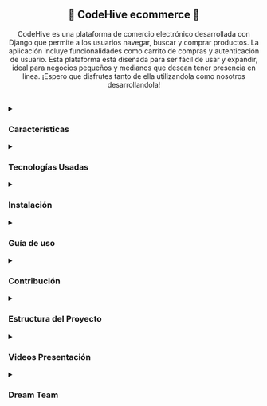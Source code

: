 <h2 align="center" >🐝 CodeHive ecommerce 🐝</h2>

<p align="center">CodeHive es una plataforma de comercio electrónico desarrollada con Django que permite a los usuarios navegar, buscar y comprar productos. La aplicación incluye funcionalidades como carrito de compras y autenticación de usuario. Esta plataforma está diseñada para ser fácil de usar y expandir, ideal para negocios pequeños y medianos que desean tener presencia en línea. ¡Espero que disfrutes tanto de ella utilizandola como nosotros desarrollandola!</p>
<br>
<details>
  <summary><h3>Características</h3></summary>  
    <ul>
      <li>Autenticación de usuarios: Registro, inicio de sesión, cierre de sesión y recuperación de contraseña para usuarios registrados.</li>
      <li>Gestión de productos: Posibilidad de agregar, editar y eliminar productos (solo accesible para administradores desde el panel admin de Django).</li>
      <li>Carrito de compras: Los usuarios pueden añadir productos al carrito, ver el resumen de su carrito y modificar la cantidad de cada artículo.</li>
      <li>Interfaz de usuario intuitiva: Diseño de navegación claro y fácil de usar, adaptable a dispositivos móviles.</li>
      <li>Sistema de notificaciones: Notificación de éxito al realizar una compra o completar alguna acción relevante en la plataforma.</li>
      <li>Catálogo de productos: Visualización de productos organizada en categorías, con opciones de filtrado y paginación para facilitar la navegación por todo el inventario disponible.</li>
    </ul>  
    
</details>

<details>
  <summary><h3>Tecnologías Usadas</h3></summary>
  <img src="https://raw.githubusercontent.com/devicons/devicon/master/icons/bootstrap/bootstrap-plain-wordmark.svg" alt="bootstrap" width="40" height="40"/>
<img src="https://raw.githubusercontent.com/devicons/devicon/master/icons/html5/html5-original-wordmark.svg" alt="html5" width="40" height="40"/>  
<img src="https://raw.githubusercontent.com/devicons/devicon/master/icons/css3/css3-original-wordmark.svg" alt="css3" width="40" height="40"/>
<img src="https://raw.githubusercontent.com/devicons/devicon/master/icons/python/python-original.svg" alt="python" width="40" height="40"/>
<img src="https://cdn.worldvectorlogo.com/logos/django.svg" alt="django" width="40" height="40"/>
</details>

<details>  
<summary><h3>Instalación</h3></summary>
<ol>
  <li>
    <h4>Clona este repositorio:</h4>
    
    git clone https://github.com/CodeStrong2023/CodeHive-EC.git
        
  </li>
  <li>
    <h4>Navega al directorio del proyecto:</h4>
    
    cd CodeHive-EC
        
  </li>
  <li>
    <h4>Entrar al entorno virtual desde PowerShell:</h4>
  
    source .\.venv\Scripts\activate.ps1 

  </li>  
  <li>
    <h4>Ingresar a la carpeta "ecommerce":</h4>
    
    cd ecommerce
        
  </li>
  <li>
    <h4>Aplica las migraciones para configurar la base de datos:</h4>
    
    python manage.py migrate

  </li>
  <li>
    <h4>Cargar archivos estáticos (opcional):</h4>
    
    python manage.py collectstatic

  </li>
  <li>
    <h4>Inicia el servidor de desarrollo:</h4>
    
    python manage.py runserver

  </li>
</ol>
</details>

<details>  
  <summary><h3>Guía de uso</h3></summary>

  - **Acceso al proyecto:** Una vez que el servidor esté corriendo _(python manage.py runserver)_, abre tu navegador y navega a _http://127.0.0.1:8000/_ para acceder a la aplicación.
    
  - **Registrar una cuenta:** Para poder acceder a funcionalidades como el carrito de compras, es necesario registrarse. Haz clic en "Sign In" para crear una cuenta de usuario.

  - **Explorar el catálogo:** Navega por el catálogo de productos en la sección "Productos". Aquí puedes ver todos los productos disponibles, con la opción de filtrarlos por categoría y por precio.

  - **Agregar productos al carrito:** Cuando encuentres productos de interés, puedes añadirlos a tu carrito de compras para continuar con la compra. Accede al carrito en cualquier momento desde el menú principal.

  - **Realizar un pedido:** Después de agregar productos al carrito, ve a la página del carrito y sigue el proceso para realizar un pedido.

  - **Cerrar sesión:** Si has iniciado sesión, puedes cerrar sesión desde el menú en la parte superior derecha de la página haciendo clic en "Log Out".
</details>

<details>
  <summary><h3>Contribución</h3></summary>
<ol>
  <li>
    <h4>Fork este repositorio</h4>
    <p>Haz un "fork" del repositorio para tener una copia personal del proyecto.</p>
  </li>
  <li>
    <h4>Clona tu fork</h4>    
    <p>Clona tu repositorio forked a tu máquina local:</p>
    
    git clone https://github.com/CodeStrong2023/CodeHive-EC.git
        
  </li>
  <li>
    <h4>Crea una nueva rama</h4>    
    <p>Antes de hacer cambios, crea una nueva rama:</p>
    
    git checkout -b nombre-de-tu-rama
        
  </li>
  <li>
    <h4>Realiza tus cambios</h4>
    <p>Haz las modificaciones que desees en el código.</p>
  </li>
  <li>
    <h4>Haz commit de tus cambios</h4>    
    <p>Una vez hayas terminado, haz commit de tus cambios con un mensaje descriptivo:</p>
    
    git commit -m "Descripción de los cambios realizados"
        
  </li>
  <li>
    <h4>Sube tus cambios a tu fork</h4>    
    <p>Sube tus cambios a tu fork en GitHub:</p>
    
    git push origin nombre-de-tu-rama
        
  </li>
  <li>
    <h4>Envía un pull request</h4>
    <p>Ve a la página de tu repositorio en GitHub y haz un pull request para que tus cambios sean revisados y fusionados con el repositorio principal.</p>
  </li>
  <li>
    <h4>Reportar issues</h4>
    <p>Si encuentras algún error o problema, abre un "issue" en GitHub detallando el problema encontrado.</p>
  </li>
</details>

<details>
  <summary><h3>Estructura del Proyecto</h3></summary>

    ecommerce
    │
    ├── manage.py              # Archivo principal para interactuar con el proyecto Django
    ├── requirements.txt       # Lista de dependencias del proyecto
    ├── db.sqlite3             # Base de datos SQLite (utilizada durante el desarrollo)
    │
    ├── ecommerce              # Carpeta principal del proyecto con la configuración de Django
    │   ├── __init__.py        # Marca la carpeta como un paquete Python
    │   ├── settings.py        # Configuraciones generales del proyecto
    │   ├── urls.py            # Definición de rutas de la aplicación
    │   ├── wsgi.py            # Archivo de punto de entrada para WSGI (Web Server Gateway Interface)
    │   └── asgi.py            # Archivo de punto de entrada para ASGI (para despliegue en servidores asíncronos)
    │
    ├── media/                 # Archivos multimedia subidos por los usuarios, como imágenes de productos
    │   └── tienda/            # Carpeta donde se almacenan las imágenes de productos
    │    
    └── apps/                      # Carpeta que contiene las aplicaciones del proyecto
        ├── carrito/               # Aplicación relacionada con la gestión del carrito de compras
        │   ├── migrations/        # Archivos de migración para la base de datos
        │   ├── __init__.py        # Marca la carpeta como un paquete Python
        │   ├── admin.py           # Configuración del panel de administración de Django
        │   ├── apps.py            # Configuración de la aplicación
        │   ├── models.py          # Modelos de datos relacionados con el carrito
        │   ├── views.py           # Lógica de las vistas de la aplicación
        │   ├── urls.py            # Rutas específicas de esta aplicación
        │   └── templates/         # Plantillas HTML específicas de la aplicación
        ├── gestionusuario/        # Aplicación relacionada con la gestión de usuarios
        │   ├── __init__.py        # Marca la carpeta como un paquete Python
        │   ├── admin.py           # Configuración del panel de administración de Django
        │   ├── models.py          # Modelos de datos relacionados con los usuarios
        │   ├── views.py           # Lógica de vistas de esta aplicación
        │   ├── urls.py            # Rutas específicas de esta aplicación
        │   └── templates/         # Plantillas HTML específicas de esta aplicación
        ├── interfazgeneral/       # Aplicación relacionada con la interfaz de usuario general
        │   ├── __init__.py        # Marca la carpeta como un paquete Python
        │   ├── admin.py           # Configuración del panel de administración de Django
        │   ├── models.py          # Modelos de datos específicos para la interfaz
        │   ├── views.py           # Lógica de vistas de esta aplicación
        │   ├── urls.py            # Rutas específicas de esta aplicación
        │   └── templates/         # Plantillas HTML específicas de esta aplicación
        │   └── static/                # Archivos estáticos como imágenes, JavaScript y CSS
        │       ├── css/               # Estilos CSS
        │       └── vendor/ 
        │           ├── bootstrap        # Carpeta que incluye los archivos de Bootstrap.
        │           │   ├── css          Dentro encontrarás los subdirectorios css/ y js/, 
        │           │   └── js           que contienen los archivos CSS y JS de Bootstrap. 
        │           ├── font-awesome
        │           └── jquery             
        ├── pagos/                 # Aplicación relacionada con el proceso de pagos
        │   ├── __init__.py        # Marca la carpeta como un paquete Python
        │   ├── admin.py           # Configuración del panel de administración de Django
        │   ├── models.py          # Modelos de datos relacionados con los pagos
        │   ├── views.py           # Lógica de vistas de esta aplicación
        │   ├── urls.py            # Rutas específicas de esta aplicación
        │   └── templates/         # Plantillas HTML específicas de esta aplicación
        ├── pagosypedidos/         # Aplicación relacionada con pagos y pedidos
        │   ├── __init__.py        # Marca la carpeta como un paquete Python
        │   ├── admin.py           # Configuración del panel de administración de Django
        │   ├── models.py          # Modelos de datos relacionados con los pagos y pedidos
        │   ├── views.py           # Lógica de vistas de esta aplicación
        │   ├── urls.py            # Rutas específicas de esta aplicación
        │   └── templates/         # Plantillas HTML específicas de esta aplicación
        └── productos/             # Aplicación relacionada con la gestión de productos
            ├── __init__.py        # Marca la carpeta como un paquete Python
            ├── admin.py           # Configuración del panel de administración de Django
            ├── models.py          # Modelos de datos relacionados con los productos
            ├── views.py           # Lógica de vistas de esta aplicación
            ├── urls.py            # Rutas específicas de esta aplicación
            └── templates/         # Plantillas HTML específicas de esta aplicación
      
</details>

<details>
  
  <summary><h3>Videos Presentación</h3></summary>

  - <a href="https://drive.google.com/file/d/1qQoJSVH7uMOI6qxVnecUApc4pvGBYzcl/view?usp=drive_link">Breve video explicativo del proyecto</a>

  - <a href="https://www.canva.com/design/DAGWDLMEfk0/q8WtSj9n-M-0LUYLuIEpFw/edit?utm_content=DAGWDLMEfk0&utm_campaign=designshare&utm_medium=link2&utm_source=sharebutton">Proceso de trabajo en equipo y desarrollo del proyecto</a>
  
</details>
  
<details>    
  <summary><h3>Dream Team</h3></summary>
  <p>Este proyecto fue desarrollado como parte del proyecto final para la Tecnicatura Universitaria en Programación dada por la <a href="https://www.frsr.utn.edu.ar/">UTN FRSR</a>.</p>

  - <a href="https://github.com/AndresPampa">Andrés Ábdala</a>&nbsp;&nbsp;&nbsp;&nbsp;

  - <a href="https://github.com/renzoarredondo1988">Renzo Arredondo</a>&nbsp;&nbsp;&nbsp;&nbsp;

  - <a href="https://github.com/Flor-balladares">Florencia Balladares</a>&nbsp;&nbsp;&nbsp;&nbsp;

  - <a href="https://github.com/GiulianaDeEt">Giuliana Dealbera</a>&nbsp;&nbsp;&nbsp;&nbsp;

  - <a href="https://github.com/Tiago0613">Tiago Ibarrola</a>&nbsp;&nbsp;&nbsp;&nbsp;

  - <a href="https://github.com/YESS-BAIT-LEJEM">Yassica Reynoso</a>&nbsp;&nbsp;&nbsp;&nbsp;

  <p>¡Agradecemos a todos los involucrados por su esfuerzo y dedicación en el desarrollo de este proyecto!🫶</p>
</details>
